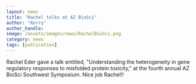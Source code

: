 ```yaml
---
layout: news
title: "Rachel talks at AZ BioSci"
author: "Kerry"
author_handle: 
image: /assets/images/news/RachelBioSci.png
category: news
tags: [publication]
---
```

Rachel Eder gave a talk entitled, "Understanding the heterogeneity in gene regulatory responses to misfolded protein toxicity," at the fourth annual AZ BioSci Southwest Symposium. Nice job Rachel!!